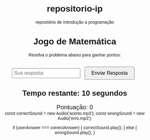 # repositorio-ip
repositório de Introdução a programação
<!DOCTYPE html>
<html lang="pt-BR">
<head>
  <meta charset="UTF-8">
  <meta name="viewport" content="width=device-width, initial-scale=1.0">
  <title>Jogo de Matemática</title>
  <style>
    body {
      font-family: Arial, sans-serif;
      text-align: center;
      padding: 20px;
    }
    button {
      padding: 10px 20px;
      font-size: 16px;
      margin: 10px;
    }
    .feedback {
      font-size: 20px;
      margin-top: 20px;
    }
    .correct {
      color: green;
    }
    .wrong {
      color: red;
    }
    .timer {
      font-size: 24px;
      font-weight: bold;
      margin-top: 20px;
    }
  </style>
</head>
<body>
  <h1>Jogo de Matemática</h1>
  <p>Resolva o problema abaixo para ganhar pontos:</p>
  <div id="question" style="font-size: 24px; margin: 20px;"></div>
  <input id="answer" type="number" placeholder="Sua resposta" style="font-size: 16px; padding: 5px;">
  <button onclick="checkAnswer()">Enviar Resposta</button>
  <div id="feedback" class="feedback"></div>
  <div class="timer">Tempo restante: <span id="timer">10</span> segundos</div>
  <div style="font-size: 20px; margin-top: 20px;">Pontuação: <span id="score">0</span></div>
  <script>
    let num1, num2, operator, correctAnswer, timerInterval;
    let score = 0;
    let timeLeft = 10;

    function generateQuestion() {
      const operators = ['+', '-', '*'];
      const maxNumber = 10 + score * 2; // Aumenta a dificuldade
      num1 = Math.floor(Math.random() * maxNumber) + 1;
      num2 = Math.floor(Math.random() * maxNumber) + 1;
      operator = operators[Math.floor(Math.random() * operators.length)];

      if (operator === '-' && num1 < num2) {
        [num1, num2] = [num2, num1]; // Evitar números negativos
      }

      correctAnswer = eval(num1 + operator + num2);
      document.getElementById('question').innerText = `${num1} ${operator} ${num2}`;
      document.getElementById('feedback').innerText = '';
      document.getElementById('answer').value = '';

      timeLeft = 10;
      document.getElementById('timer').innerText = timeLeft;
      startTimer();
    }

    function startTimer() {
      clearInterval(timerInterval);
      timerInterval = setInterval(() => {
        timeLeft -= 1;
        document.getElementById('timer').innerText = timeLeft;

        if (timeLeft <= 0) {
          clearInterval(timerInterval);
          document.getElementById('feedback').innerText = 'Tempo esgotado! Tente novamente!';
          document.getElementById('feedback').className = 'feedback wrong';
          setTimeout(generateQuestion, 2000);
        }
      }, 1000);
    }

    function checkAnswer() {
      clearInterval(timerInterval);
      const userAnswer = parseInt(document.getElementById('answer').value, 10);
      if (userAnswer === correctAnswer) {
        document.getElementById('feedback').innerText = 'Parabéns! Você acertou!';
        document.getElementById('feedback').className = 'feedback correct';
        score += 1;
        document.getElementById('score').innerText = score;
      } else {
        document.getElementById('feedback').innerText = 'Ops, resposta errada!';
        document.getElementById('feedback').className = 'feedback wrong';
      }
      setTimeout(generateQuestion, 2000); // Gerar nova pergunta após 2 segundos
    }

    generateQuestion();
  </script>
</body>
</html>
const correctSound = new Audio('acerto.mp3');
const wrongSound = new Audio('erro.mp3');

if (userAnswer === correctAnswer) {
  correctSound.play();
} else {
  wrongSound.play();
}
